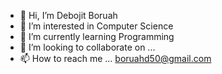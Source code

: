 - 👋 Hi, I’m Debojit Boruah
- 👀 I’m interested in Computer Science
- 🌱 I’m currently learning Programming
- 💞️ I’m looking to collaborate on ...
- 📫 How to reach me ... boruahd50@gmail.com

<!---
Debo4/Debo4 is a ✨ special ✨ repository because its `README.md` (this file) appears on your GitHub profile.
You can click the Preview link to take a look at your changes.
--->
